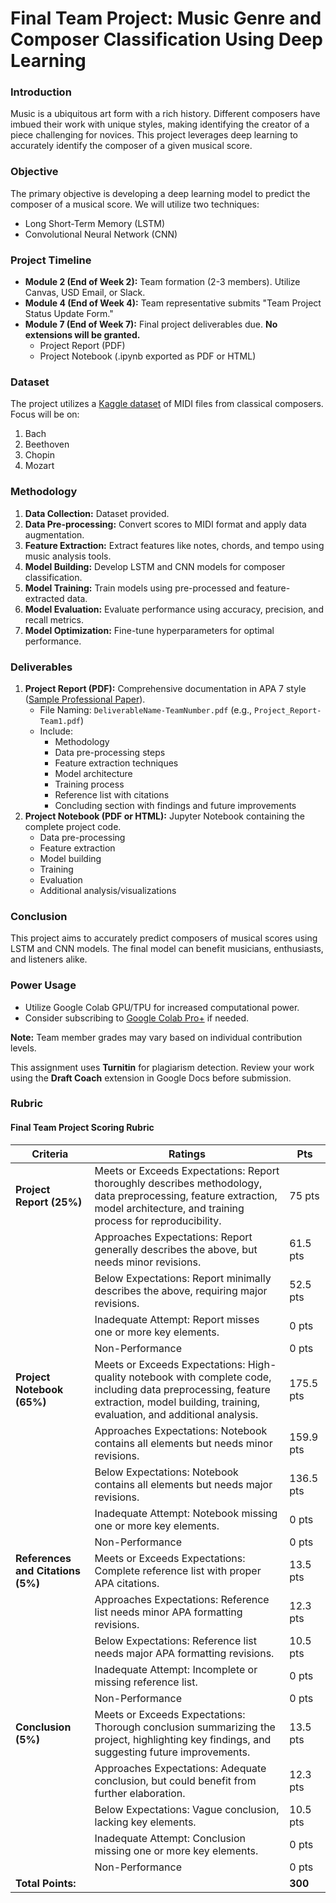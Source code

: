 # Final Team Project: Music Genre and Composer Classification Using Deep Learning

### Introduction

Music is a ubiquitous art form with a rich history. Different composers have imbued their work with unique styles, making identifying the creator of a piece challenging for novices. This project leverages deep learning to accurately identify the composer of a given musical score.

### Objective

The primary objective is developing a deep learning model to predict the composer of a musical score. We will utilize two techniques:

- Long Short-Term Memory (LSTM)
- Convolutional Neural Network (CNN)

### Project Timeline

- **Module 2 (End of Week 2):** Team formation (2-3 members). Utilize Canvas, USD Email, or Slack.
- **Module 4 (End of Week 4):** Team representative submits "Team Project Status Update Form."
- **Module 7 (End of Week 7):** Final project deliverables due. **No extensions will be granted.**
    - Project Report (PDF)
    - Project Notebook (.ipynb exported as PDF or HTML)

### Dataset

The project utilizes a [Kaggle dataset](https://www.kaggle.com/datasets/blanderbuss/midi-classic-music) of MIDI files from classical composers.  Focus will be on:

1. Bach
2. Beethoven
3. Chopin
4. Mozart

### Methodology

1. **Data Collection:** Dataset provided.
2. **Data Pre-processing:**  Convert scores to MIDI format and apply data augmentation.
3. **Feature Extraction:**  Extract features like notes, chords, and tempo using music analysis tools.
4. **Model Building:** Develop LSTM and CNN models for composer classification.
5. **Model Training:** Train models using pre-processed and feature-extracted data.
6. **Model Evaluation:** Evaluate performance using accuracy, precision, and recall metrics.
7. **Model Optimization:** Fine-tune hyperparameters for optimal performance.

### Deliverables

1. **Project Report (PDF):** Comprehensive documentation in APA 7 style ([Sample Professional Paper](link_to_sample)).
    - File Naming: `DeliverableName-TeamNumber.pdf` (e.g., `Project_Report-Team1.pdf`)
    - Include:
        - Methodology
        - Data pre-processing steps
        - Feature extraction techniques
        - Model architecture
        - Training process
        - Reference list with citations
        - Concluding section with findings and future improvements
2. **Project Notebook (PDF or HTML):** Jupyter Notebook containing the complete project code.
    - Data pre-processing
    - Feature extraction
    - Model building
    - Training
    - Evaluation
    - Additional analysis/visualizations

### Conclusion

This project aims to accurately predict composers of musical scores using LSTM and CNN models. The final model can benefit musicians, enthusiasts, and listeners alike.

### Power Usage

- Utilize Google Colab GPU/TPU for increased computational power.
- Consider subscribing to [Google Colab Pro+](https://colab.research.google.com/signup) if needed.

**Note:** Team member grades may vary based on individual contribution levels.

This assignment uses **Turnitin** for plagiarism detection. Review your work using the **Draft Coach** extension in Google Docs before submission.

### Rubric

#### Final Team Project Scoring Rubric

| Criteria | Ratings | Pts |
|---|---|---|
| **Project Report (25%)** | Meets or Exceeds Expectations: Report thoroughly describes methodology, data preprocessing, feature extraction, model architecture, and training process for reproducibility. | 75 pts |
|  | Approaches Expectations: Report generally describes the above, but needs minor revisions. | 61.5 pts |
|  | Below Expectations: Report minimally describes the above, requiring major revisions. | 52.5 pts |
|  | Inadequate Attempt: Report misses one or more key elements. | 0 pts |
|  | Non-Performance | 0 pts |
| **Project Notebook (65%)** | Meets or Exceeds Expectations: High-quality notebook with complete code, including data preprocessing, feature extraction, model building, training, evaluation, and additional analysis. | 175.5 pts |
|  | Approaches Expectations: Notebook contains all elements but needs minor revisions. | 159.9 pts |
|  | Below Expectations: Notebook contains all elements but needs major revisions. | 136.5 pts |
|  | Inadequate Attempt: Notebook missing one or more key elements. | 0 pts |
|  | Non-Performance | 0 pts |
| **References and Citations (5%)** | Meets or Exceeds Expectations: Complete reference list with proper APA citations. | 13.5 pts |
|  | Approaches Expectations: Reference list needs minor APA formatting revisions. | 12.3 pts |
|  | Below Expectations: Reference list needs major APA formatting revisions. | 10.5 pts |
|  | Inadequate Attempt: Incomplete or missing reference list. | 0 pts |
|  | Non-Performance | 0 pts |
| **Conclusion (5%)** | Meets or Exceeds Expectations: Thorough conclusion summarizing the project, highlighting key findings, and suggesting future improvements. | 13.5 pts |
|  | Approaches Expectations: Adequate conclusion, but could benefit from further elaboration. | 12.3 pts |
|  | Below Expectations: Vague conclusion, lacking key elements. | 10.5 pts |
|  | Inadequate Attempt: Conclusion missing one or more key elements. | 0 pts |
|  | Non-Performance | 0 pts |
| **Total Points:** | | **300** |
